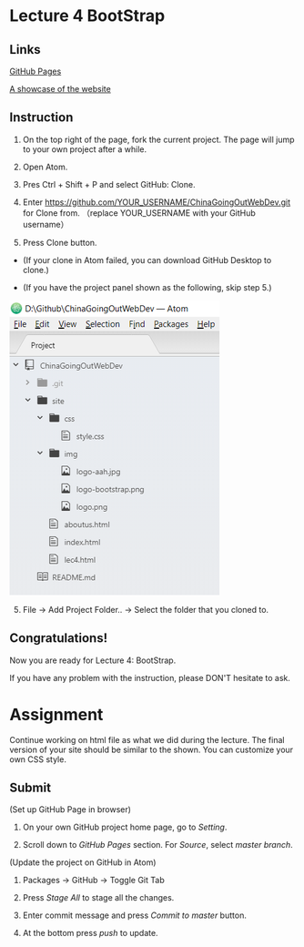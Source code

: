 # Lecture 4 BootStrap

## Links

[GitHub Pages](https://vwslz.github.io/ChinaGoingOutWebDev/site/aboutus.html)

[A showcase of the website](https://drive.google.com/file/d/16nw2LyODtp9Tk5xx1Jx3xAqkrTfFOMEp/view)

## Instruction

1. On the top right of the page, fork the current project. The page will jump to your own project after a while.

2. Open Atom.

2. Pres Ctrl + Shift + P and select GitHub: Clone.

3. Enter https://github.com/YOUR_USERNAME/ChinaGoingOutWebDev.git for Clone from. （replace YOUR_USERNAME with your GitHub username）

4. Press Clone button.

- (If your clone in Atom failed, you can download GitHub Desktop to clone.)

- (If you have the project panel shown as the following, skip step 5.)

![Project Panel](img/PeojectPanel.png)

5. File -> Add Project Folder.. -> Select the folder that you cloned to.

## Congratulations!

Now you are ready for Lecture 4: BootStrap.

If you have any problem with the instruction, please DON'T hesitate to ask.

# Assignment

Continue working on html file as what we did during the lecture. The final version of your site should be similar to the shown. You can customize your own CSS style.

## Submit

(Set up GitHub Page in browser)

1. On your own GitHub project home page, go to *Setting*.

2. Scroll down to *GitHub Pages* section. For *Source*, select *master branch*.

(Update the project on GitHub in Atom)

1. Packages -> GitHub -> Toggle Git Tab

2. Press *Stage All* to stage all the changes.

3. Enter commit message and press *Commit to master* button.

4. At the bottom press *push* to update.
